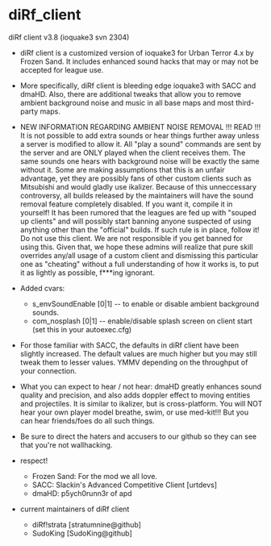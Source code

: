 diRf_client
===========

diRf client v3.8 (ioquake3 svn 2304)

* diRf client is a customized version of ioquake3 for Urban Terror 4.x
  by Frozen Sand. It includes enhanced sound hacks that may or may not be
  accepted for league use.

* More specifically, diRf client is bleeding edge ioquake3 with SACC and dmaHD.
  Also, there are additional tweaks that allow you to remove ambient background
  noise and music in all base maps and most third-party maps.

* NEW INFORMATION REGARDING AMBIENT NOISE REMOVAL !!! READ !!!
  It is not possible to add extra sounds or hear things further away unless
  a server is modified to allow it. All "play a sound" commands are sent by
  the server and are ONLY played when the client receives them. The same
  sounds one hears with background noise will be exactly the same without it.
  Some are making assumptions that this is an unfair advantage, yet they are
  possibly fans of other custom clients such as Mitsubishi and would gladly
  use ikalizer. Because of this unneccessary controversy, all builds released
  by the maintainers will have the sound removal feature completely disabled.
  If you want it, compile it in yourself!
  It has been rumored that the leagues are fed up with "souped up clients"
  and will possibly start banning anyone suspected of using anything other
  than the "official" builds. If such rule is in place, follow it! Do not use
  this client. We are not responsible if you get banned for using this.
  Given that, we hope these admins will realize that pure skill overrides
  any/all usage of a custom client and dismissing this particular one as
  "cheating" without a full understanding of how it works is, to put it as
  lightly as possible, f***ing ignorant. 
  
* Added cvars:
  - s_envSoundEnable [0|1] -- to enable or disable ambient background sounds.
  - com_nosplash [0|1]     -- enable/disable splash screen on client start
                              (set this in your autoexec.cfg)

* For those familiar with SACC, the defaults in diRf client have been slightly increased.
  The default values are much higher but you may still tweak them to lesser
  values. YMMV depending on the throughput of your connection.

* What you can expect to hear / not hear:
  dmaHD greatly enhances sound quality and precision, and also adds
  doppler effect to moving entities and projectiles. It is similar to ikalizer,
  but is cross-platform. You will NOT hear your own player model breathe,
  swim, or use med-kit!!! But you can hear friends/foes do all such things.

* Be sure to direct the haters and accusers to our github so they can see
  that you're not wallhacking.

* respect!
  - Frozen Sand: For the mod we all love.
  - SACC: Slackin's Advanced Competitive Client [urtdevs]
  - dmaHD: p5ych0runn3r of apd 

* current maintainers of diRf client
  - diRf!strata [stratumnine@github]
  - SudoKing [SudoKing@github]
